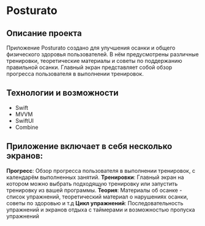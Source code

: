 # Posturato

## Описание проекта

Приложение Posturato создано для улучшения осанки и общего физического здоровья пользователей. В нём предусмотрены различные тренировки, теоретические материалы и советы по поддержанию правильной осанки. Главный экран представляет собой обзор прогресса пользователя в выполнении тренировок.


## Технологии и возможности
- Swift
- MVVM
- SwiftUI
- Combine

## Приложение включает в себя несколько экранов:

**Прогресс**: Обзор прогресса пользователя в выполнении тренировок, с календарём выполненных занятий.
**Тренировки**: Главный экран на котором можно выбрать подходящую тренировку или запустить тренировку из вашей программы.
**Теория**: Материалы об осанке - список упражнений, теоретический материал о нарушениях осанки, советы по здоровью и т.д
**Цикл упражнений**: Последовательность упражнений и экранов отдыха с таймерами и возможностью пропуска упражнений
